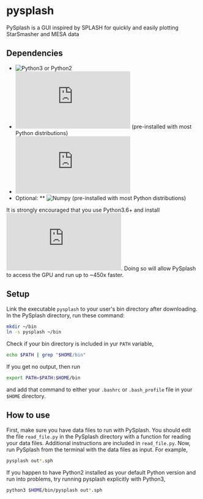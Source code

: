 # pysplash
PySplash is a GUI inspired by SPLASH for quickly and easily plotting StarSmasher and MESA data

## Dependencies
* ![Python3](https://www.python.org/downloads/) or Python2
* ![Tkinter](https://tkdocs.com/tutorial/install.html) (pre-installed with most Python distributions)
* ![Matplotlib](https://matplotlib.org/stable/users/installing.html)
* Optional:
** ![Numpy](https://numpy.org/install/) (pre-installed with most Python distributions)


It is strongly encouraged that you use Python3.6+ and install ![Numba](https://numba.pydata.org/numba-doc/latest/user/installing.html). Doing so will allow PySplash to access the GPU and run up to ~450x faster.

## Setup
Link the executable `pysplash` to your user's bin directory after downloading. In the PySplash directory, run these command:
```bash
mkdir ~/bin
ln -s pysplash ~/bin
```
Check if your bin directory is included in yur `PATH` variable,
```bash
echo $PATH | grep "$HOME/bin"
```
If you get no output, then run
```bash
export PATH=$PATH:$HOME/bin
```
and add that command to either your `.bashrc` or `.bash_profile` file in your `$HOME` directory.

## How to use
First, make sure you have data files to run with PySplash. You should edit the file `read_file.py` in the PySplash directory with a function for reading your data files. Additional instructions are included in `read_file.py`. Now, run PySplash from the terminal with the data files as input. For example,
```bash
pysplash out*.sph
```

If you happen to have Python2 installed as your default Python version and run into problems, try running pysplash explicitly with Python3,
```bash
python3 $HOME/bin/pysplash out*.sph
```